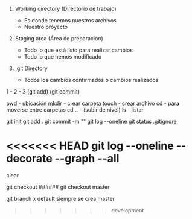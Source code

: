 <!--  ESTADOS DE GIT  -->

1. Working directory (Directorio de trabajo)
    - Es donde tenemos nuestros archivos
    - Nuestro proyecto

2. Staging area (Área de preparación)
    - Todo lo que está listo para realizar cambios
    - Todo lo que hemos modificado

3. .git Directory
    - Todos los cambios confirmados o cambios realizados

1      -       2       -       3
    (git add)     (git commit)

pwd - ubicación
mkdir - crear carpeta
touch - crear archivo
cd - para moverse entre carpetas
cd .. - (subir de nivel)
ls - listar

git init
git add .
git commit -m ""
git log --oneline
git status
.gitignore

<<<<<<< HEAD
git log --oneline --decorate --graph --all
=======
clear

git checkout ######
git checkout master

git branch
    x default siempre se crea master
>>>>>>> development

